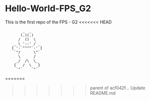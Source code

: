 # Hello-World-FPS_G2
This is the first repo of the FPS - G2
<<<<<<< HEAD

            _  _
           (.)(.)
          /  ()  \
        _ \ '--' / _
       { '-`""""`-' }
        `"/      \"`
          \      /
         _/  /\  \_
        {   /  \   }
         `"`    `"`
=======
>>>>>>> parent of acf042f... Update README.md
